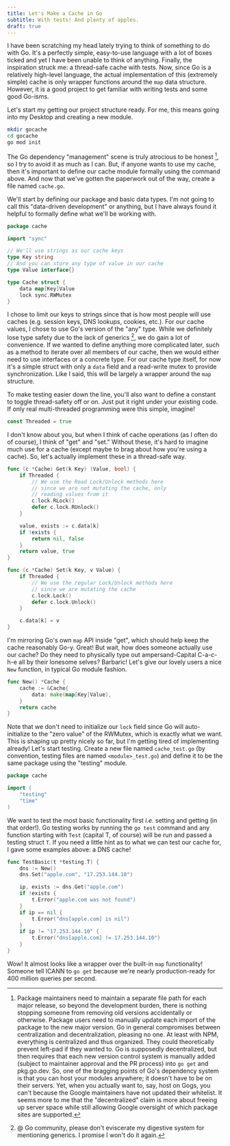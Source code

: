 ```yaml
---
title: Let's Make a Cache in Go
subtitle: With tests! And plenty of apples.
draft: true
---
```


I have been scratching my head lately trying to think of something to do with Go. It's a perfectly simple, easy-to-use language with a lot of boxes ticked and yet I have been unable to think of anything. Finally, the inspiration struck me: a thread-safe cache with tests. Now, since Go is a relatively high-level language, the actual implementation of this (extremely simple) cache is only wrapper functions around the `map` data structure. However, it is a good project to get familiar with writing tests and some good Go-isms.

Let's start my getting our project structure ready. For me, this means going into my Desktop and creating a new module.

```sh
mkdir gocache
cd gocache
go mod init
```

The Go dependency "management" scene is truly atrocious to be honest [^1], so I try to avoid it as much as I can. But, if anyone wants to use my cache, then it's important to define our cache module formally using the command above. And now that we've gotten the paperwork out of the way, create a file named `cache.go`.

We'll start by defining our package and basic data types. I'm not going to call this "data-driven development" or anything, but I have always found it helpful to formally define what we'll be working with.

```go
package cache

import "sync"

// We'll use strings as our cache keys
type Key string
// And you can store any type of value in our cache
type Value interface{}

type Cache struct {
    data map[Key]Value
    lock sync.RWMutex
}
```

I chose to limit our keys to strings since that is how most people will use caches (e.g. session keys, DNS lookups, cookies, etc.). For our cache values, I chose to use Go's version of the "any" type. While we definitely lose type safety due to the lack of generics [^2], we do gain a lot of convenience. If we wanted to define anything more complicated later, such as a method to iterate over all members of our cache, then we would either need to use interfaces or a concrete type. For our cache type itself, for now it's a simple struct with only a `data` field and a read-write mutex to provide synchronization. Like I said, this will be largely a wrapper around the `map` structure.

To make testing easier down the line, you'll also want to define a constant to toggle thread-safety off or on. Just put it right under your existing code. If only real multi-threaded programming were this simple, imagine!

```go
const Threaded = true
```

I don't know about you, but when I think of cache operations (as I often do of course), I think of "get" and "set." Without these, it's hard to imagine much use for a cache (except maybe to brag about how you're using a cache). So, let's actually implement these in a thread-safe way.


```go
func (c *Cache) Get(k Key) (Value, bool) {
    if Threaded {
        // We use the Read Lock/Unlock methods here
        // since we are not mutating the cache, only
        // reading values from it
        c.lock.RLock()
        defer c.lock.RUnlock()
    }

    value, exists := c.data[k]
    if !exists {
        return nil, false
    }
    return value, true
}

func (c *Cache) Set(k Key, v Value) {
    if Threaded {
        // We use the regular Lock/Unlock methods here
        // since we are mutating the cache
        c.lock.Lock()
        defer c.lock.Unlock()
    }

    c.data[k] = v
}
```

I'm mirroring Go's own `map` API inside "get", which should help keep the cache reasonably Go-y. Great! But wait, how does someone actually use our cache? Do they need to physically type out ampersand-Capital C-a-c-h-e all by their lonesome selves? Barbaric! Let's give our lovely users a nice `New` function, in typical Go module fashion. 

```go
func New() *Cache {
    cache := &Cache{
        data: make(map[Key]Value),
    }
    return cache
}
```

Note that we don't need to initialize our `lock` field since Go will auto-initialize to the "zero value" of the RWMutex, which is exactly what we want. This is shaping up pretty nicely so far, but I'm getting tired of implementing already! Let's start testing. Create a new file named `cache_test.go` (by convention, testing files are named `<module>_test.go`) and define it to be the same package using the "testing" module.

```go
package cache

import (
    "testing"
    "time"
)
```

We want to test the most basic functionality first *i.e.* setting and getting (in that order!). Go testing works by running the `go test` command and any function starting with `Test` (capital T, of course) will be run and passed a testing struct `T`. If you need a little hint as to what we can test our cache for, I gave some examples above: a DNS cache!

```go
func TestBasic(t *testing.T) {
    dns := New()
    dns.Set("apple.com", "17.253.144.10")

    ip, exists := dns.Get("apple.com")
    if !exists {
        t.Error("apple.com was not found")
    }
    if ip == nil {
        t.Error("dns[apple.com] is nil")
    }
    if ip != "17.253.144.10" {
        t.Error("dns[apple.com] != 17.253.144.10")
    }
}
```

Wow! It almost looks like a wrapper over the built-in `map` functionality! Someone tell ICANN to `go get` because we're nearly production-ready for 400 million queries per second. 
[^1]: Package maintainers need to maintain a separate file path for each major release, so beyond the development burden, there is nothing stopping someone from removing old versions accidentally or otherwise. Package users need to manually update each import of the package to the new major version. Go in general compromises between centralization and decentralization, pleasing no one. At least with NPM, everything is centralized and thus organized. They could theoretically prevent left-pad if they wanted to. Go is supposedly decentralized, but then requires that each new version control system is manually added (subject to maintainer approval and the PR process) into `go get` and pkg.go.dev. So, one of the bragging points of Go's dependency system is that you can host your modules anywhere; it doesn't have to be on their servers. Yet, when you actually want to, say, host on Gogs, you can't because the Google maintainers have not updated their whitelist. It seems more to me that the "decentralized" claim is more about freeing up server space while still allowing Google oversight of which package sites are supported.
[^2]: @ Go community, please don't eviscerate my digestive system for mentioning generics. I promise I won't do it again.
